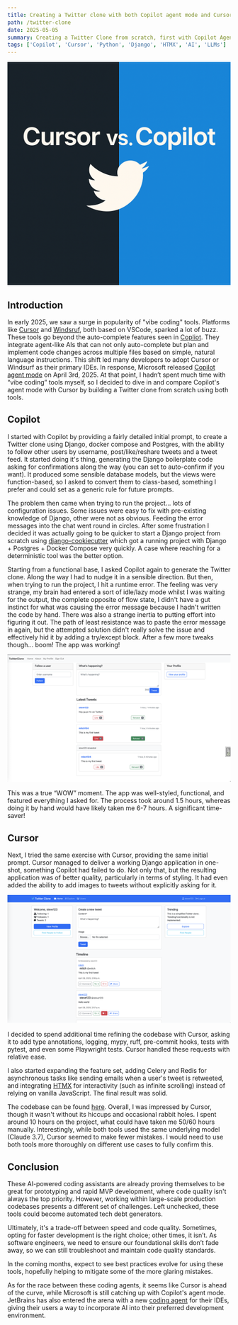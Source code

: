 ```yaml
---
title: Creating a Twitter clone with both Copilot agent mode and Cursor
path: /twitter-clone
date: 2025-05-05
summary: Creating a Twitter Clone from scratch, first with Copilot Agent and then with Cursor
tags: ['Copilot', 'Cursor', 'Python', 'Django', 'HTMX', 'AI', 'LLMs']
---
```


![Cursor vs. Copilot](./images/cursor-vs-copilot.png)

## Introduction

In early 2025, we saw a surge in popularity of "vibe coding" tools. Platforms like [Cursor](https://www.cursor.com/) and [Windsruf](https://windsurf.com/editor), both based on VSCode, sparked a lot of buzz. These tools go beyond the auto-complete features seen in [Copliot](https://code.visualstudio.com/docs/copilot/overview). They integrate agent-like AIs that can not only auto-complete but plan and implement code changes across multiple files based on simple, natural language instructions. This shift led many developers to adopt Cursor or Windsurf as their primary IDEs. In response, Microsoft released [Copilot agent mode](https://code.visualstudio.com/docs/copilot/chat/chat-agent-mode) on April 3rd, 2025. At that point, I hadn’t spent much time with “vibe coding” tools myself, so I decided to dive in and compare Copilot's agent mode with Cursor by building a Twitter clone from scratch using both tools.

## Copilot

I started with Copilot by providing a fairly detailed initial prompt, to create a Twitter clone using Django, docker compose and Postgres, with the ability to follow other users by username, post/like/reshare tweets and a tweet feed. It started doing it's thing, generating the Django boilerplate code asking for confirmations along the way (you can set to auto-confirm if you want). It produced some sensible database models, but the views were function-based, so I asked to convert them to class-based, something I prefer and could set as a generic rule for future prompts.

The problem then came when trying to run the project... lots of configuration issues. Some issues were easy to fix with pre-existing knowledge of Django, other were not as obvious. Feeding the error messages into the chat went round in circles. After some frustration I decided it was actually going to be quicker to start a Django project from scratch using [django-cookiecutter](https://github.com/cookiecutter/cookiecutter-django) which got a running project with Django + Postgres + Docker Compose very quickly. A case where reaching for a deterministic tool was the better option.

Starting from a functional base, I asked Copilot again to generate the Twitter clone. Along the way I had to nudge it in a sensible direction. But then, when trying to run the project, I hit a runtime error. The feeling was very strange, my brain had entered a sort of idle/lazy mode whilst I was waiting for the output, the complete opposite of flow state, I didn't have a gut instinct for what was causing the error message because I hadn't written the code by hand. There was also a strange inertia to putting effort into figuring it out. The path of least resistance was to paste the error message in again, but the attempted solution didn't really solve the issue and effectively hid it by adding a try/except block. After a few more tweaks though... boom! The app was working!

![Twitter clone Copilot](./images/twitter-clone-copilot.png)

This was a true “WOW” moment. The app was well-styled, functional, and featured everything I asked for. The process took around 1.5 hours, whereas doing it by hand would have likely taken me 6-7 hours. A significant time-saver!

## Cursor

Next, I tried the same exercise with Cursor, providing the same initial prompt. Cursor managed to deliver a working Django application in one-shot, something Copilot had failed to do. Not only that, but the resulting application was of better quality, particularly in terms of styling. It had even added the ability to add images to tweets without explicitly asking for it.

![Twitter clone Cursor](./images/twitter-clone-cursor.png)

I decided to spend additional time refining the codebase with Cursor, asking it to add type annotations, logging, mypy, ruff, pre-commit hooks, tests with pytest, and even some Playwright tests. Cursor handled these requests with relative ease.

I also started expanding the feature set, adding Celery and Redis for asynchronous tasks like sending emails when a user's tweet is retweeted, and integrating [HTMX](https://htmx.org/) for interactivity (such as infinite scrolling) instead of relying on vanilla JavaScript. The final result was solid.

The codebase can be found [here](https://github.com/mitch104/twitter-clone). Overall, I was impressed by Cursor, though it wasn't without its hiccups and occasional rabbit holes. I spent around 10 hours on the project, what could have taken me 50/60 hours manually. Interestingly, while both tools used the same underlying model (Claude 3.7), Cursor seemed to make fewer mistakes. I would need to use both tools more thoroughly on different use cases to fully confirm this.

## Conclusion

These AI-powered coding assistants are already proving themselves to be great for prototyping and rapid MVP development, where code quality isn't always the top priority. However, working within large-scale production codebases presents a different set of challenges. Left unchecked, these tools could become automated tech debt generators.

Ultimately, it's a trade-off between speed and code quality. Sometimes, opting for faster development is the right choice; other times, it isn’t. As software engineers, we need to ensure our foundational skills don’t fade away, so we can still troubleshoot and maintain code quality standards.

In the coming months, expect to see best practices evolve for using these tools, hopefully helping to mitigate some of the more glaring mistakes.

As for the race between these coding agents, it seems like Cursor is ahead of the curve, while Microsoft is still catching up with Copilot's agent mode. JetBrains has also entered the arena with a new [coding agent](https://blog.jetbrains.com/blog/2025/04/16/jetbrains-ides-go-ai/) for their IDEs, giving their users a way to incorporate AI into their preferred development environment.
